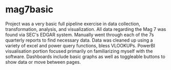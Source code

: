# mag7basic
Project was a very basic full pipeline exercise in data collection, transformation, analysis, and visualization. 
All data regarding the Mag 7 was found via SEC's EDGAR system. Manually went through each of the 7s quarterly reports to find necessary data. 
Data was cleaned up using a variety of excel and power query functions, bless VLOOKUPs. 
PowerBI visualisation portion focused primarily on familiarizing myself with the software. Dashboards include basic graphs as well as toggleable buttons to show data or move between pages. 

